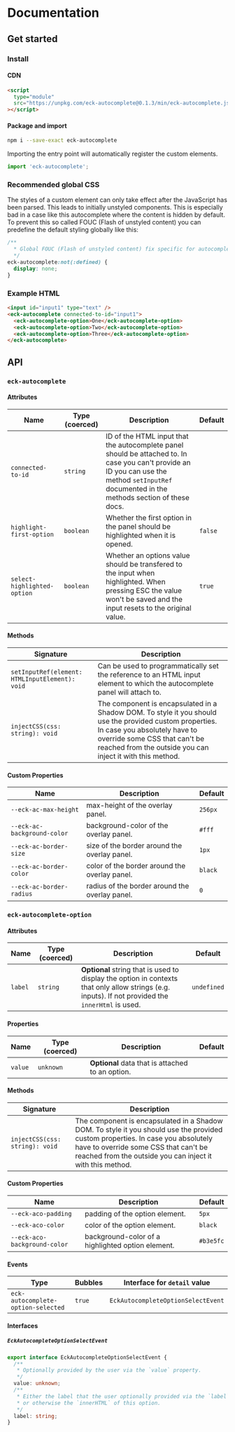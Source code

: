 # Documentation

## Get started

### Install

#### CDN

```html
<script
  type="module"
  src="https://unpkg.com/eck-autocomplete@0.1.3/min/eck-autocomplete.js"
></script>
```

#### Package and import

```bash
npm i --save-exact eck-autocomplete
```

Importing the entry point will automatically register the custom elements.

```javascript
import 'eck-autocomplete';
```

### Recommended global CSS

The styles of a custom element can only take effect after the JavaScript has been parsed. This leads to initially unstyled components. This is especially bad in a case like this autocomplete where the content is hidden by default. To prevent this so called FOUC (Flash of unstyled content) you can predefine the default styling globally like this:

```css
/**
  * Global FOUC (Flash of unstyled content) fix specific for autocomplete
  */
eck-autocomplete:not(:defined) {
  display: none;
}
```

### Example HTML

```html
<input id="input1" type="text" />
<eck-autocomplete connected-to-id="input1">
  <eck-autocomplete-option>One</eck-autocomplete-option>
  <eck-autocomplete-option>Two</eck-autocomplete-option>
  <eck-autocomplete-option>Three</eck-autocomplete-option>
</eck-autocomplete>
```

## API

### `eck-autocomplete`

#### Attributes

| Name                        | Type (coerced) | Description                                                                                                                                                                                   | Default |
| --------------------------- | -------------- | --------------------------------------------------------------------------------------------------------------------------------------------------------------------------------------------- | ------- |
| `connected-to-id`           | `string`       | ID of the HTML input that the autocomplete panel should be attached to. In case you can't provide an ID you can use the method `setInputRef` documented in the methods section of these docs. |         |
| `highlight-first-option`    | `boolean`      | Whether the first option in the panel should be highlighted when it is opened.                                                                                                                | `false` |
| `select-highlighted-option` | `boolean`      | Whether an options value should be transfered to the input when highlighted. When pressing ESC the value won't be saved and the input resets to the original value.                           | `true`  |

#### Methods

| Signature                                      | Description                                                                                                                                                                                                                           |
| ---------------------------------------------- | ------------------------------------------------------------------------------------------------------------------------------------------------------------------------------------------------------------------------------------- |
| `setInputRef(element: HTMLInputElement): void` | Can be used to programmatically set the reference to an HTML input element to which the autocomplete panel will attach to.                                                                                                            |
| `injectCSS(css: string): void`                 | The component is encapsulated in a Shadow DOM. To style it you should use the provided custom properties. In case you absolutely have to override some CSS that can't be reached from the outside you can inject it with this method. |

#### Custom Properties

| Name                        | Description                                    | Default |
| --------------------------- | ---------------------------------------------- | ------- |
| `--eck-ac-max-height`       | max-height of the overlay panel.               | `256px` |
| `--eck-ac-background-color` | background-color of the overlay panel.         | `#fff`  |
| `--eck-ac-border-size`      | size of the border around the overlay panel.   | `1px`   |
| `--eck-ac-border-color`     | color of the border around the overlay panel.  | `black` |
| `--eck-ac-border-radius`    | radius of the border around the overlay panel. | `0`     |

### `eck-autocomplete-option`

#### Attributes

| Name    | Type (coerced) | Description                                                                                                                                        | Default     |
| ------- | -------------- | -------------------------------------------------------------------------------------------------------------------------------------------------- | ----------- |
| `label` | `string`       | **Optional** string that is used to display the option in contexts that only allow strings (e.g. inputs). If not provided the `innerHtml` is used. | `undefined` |

#### Properties

| Name    | Type (coerced) | Description                                      | Default |
| ------- | -------------- | ------------------------------------------------ | ------- |
| `value` | `unknown`      | **Optional** data that is attached to an option. |         |

#### Methods

| Signature                      | Description                                                                                                                                                                                                                           |
| ------------------------------ | ------------------------------------------------------------------------------------------------------------------------------------------------------------------------------------------------------------------------------------- |
| `injectCSS(css: string): void` | The component is encapsulated in a Shadow DOM. To style it you should use the provided custom properties. In case you absolutely have to override some CSS that can't be reached from the outside you can inject it with this method. |

#### Custom Properties

| Name                         | Description                                       | Default   |
| ---------------------------- | ------------------------------------------------- | --------- |
| `--eck-aco-padding`          | padding of the option element.                    | `5px`     |
| `--eck-aco-color`            | color of the option element.                      | `black`   |
| `--eck-aco-background-color` | background-color of a highlighted option element. | `#b3e5fc` |

#### Events

| Type                               | Bubbles | Interface for `detail` value       |
| ---------------------------------- | ------- | ---------------------------------- |
| `eck-autocomplete-option-selected` | `true`  | `EckAutocompleteOptionSelectEvent` |

#### Interfaces

##### `EckAutocompleteOptionSelectEvent`

```typescript
export interface EckAutocompleteOptionSelectEvent {
  /**
   * Optionally provided by the user via the `value` property.
   */
  value: unknown;
  /**
   * Either the label that the user optionally provided via the `label` attribute
   * or otherwise the `innerHTML` of this option.
   */
  label: string;
}
```
